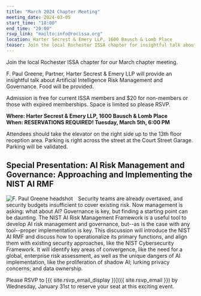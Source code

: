 ```yaml
---
title: "March 2024 Chapter Meeting"
meeting_date: 2024-03-05
start_time: "18:00"
end_time: "20:00"
rsvp_link: "mailto:info@rocissa.org"
location: Harter Secrest & Emery LLP, 1600 Bausch & Lomb Place
teaser: Join the local Rochester ISSA chapter for insightful talk about Artificial Intelligence Risk Management and Governance by F. Paul Greene.
---
```

Join the local Rochester ISSA chapter for our March chapter meeting.
  
F. Paul Greene, Partner, Harter Secrest & Emery LLP will provide an insightful talk about Artificial Intelligence Risk Management and Governance.  Food will be provided.
 
Admission is free for current ISSA members and $20 for non-members or those with expired memberships.  Space is limited so please RSVP.

**Where:  Harter Secrest & Emery LLP, 1600 Bausch & Lomb Place<br>
When:  RESERVATIONS REQUIRED!  Tuesday, March 5th, 6:00 PM**
 
Attendees should take the elevator on the right side up to the 13th floor reception area. Parking is right across the street at the Court Street Garage.  Parking will be validated.

## Special Presentation: AI Risk Management and Governance: Approaching and Implementing the NIST AI RMF

<div>
  <div style="float: left; margin-right: 1em;"><img src="../FPaulGreene.jpg" alt="F. Paul Greene headshot" style="max-width: 250px;"></div>
   Security teams are already overtaxed, and security budgets insufficient to cover existing risk.  Now management is asking:  what about AI?  Governance is key, but finding a starting point can be daunting.  The NIST AI Risk Management Framework is a useful tool to develop AI risk management and governance, but--as is the case with any tool--proper implementation is key.  This discussion will introduce the NIST AI RMF and discuss how to operationalize its primary functions, and align them with existing security approaches, like the NIST Cybersecurity Framework.  It will identify key areas of convergence, like the need for a global, enterprise risk assessment, as well as the unique dangers of AI implementation, like the proliferation of shadow AI; lurking privacy concerns; and data ownership.
</div>
<div style="clear: both;"></div>

Please RSVP to [{{ site.rsvp_email_display }}]({{ site.rsvp_email }}) by Wednesday, January 31st to reserve your seat at this exciting event.
